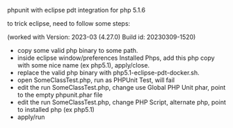 phpunit with eclipse pdt integration for php 5.1.6

to trick eclipse, need to follow some steps:

(worked with Version: 2023-03 (4.27.0) Build id: 20230309-1520)

- copy some valid php binary to some path.
- inside eclipse window/preferences Installed Phps, add this php copy with some nice name (ex php5.1), apply/close.
- replace the valid php binary with php5.1-eclipse-pdt-docker.sh.
- open SomeClassTest.php, run as PHPUnit Test, will fail
- edit the run SomeClassTest.php, change use Global PHP Unit phar, point to the empty phpunit.phar file
- edit the run SomeClassTest.php, change PHP Script, alternate php, point to installed php (ex php5.1)
- apply/run
